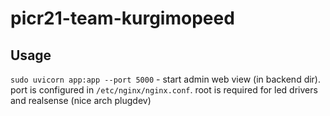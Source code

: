 # picr21-team-kurgimopeed

## Usage

`sudo uvicorn app:app --port 5000` - start admin web view (in backend dir). port is configured in `/etc/nginx/nginx.conf`. root is required for led drivers and realsense (nice arch plugdev)
